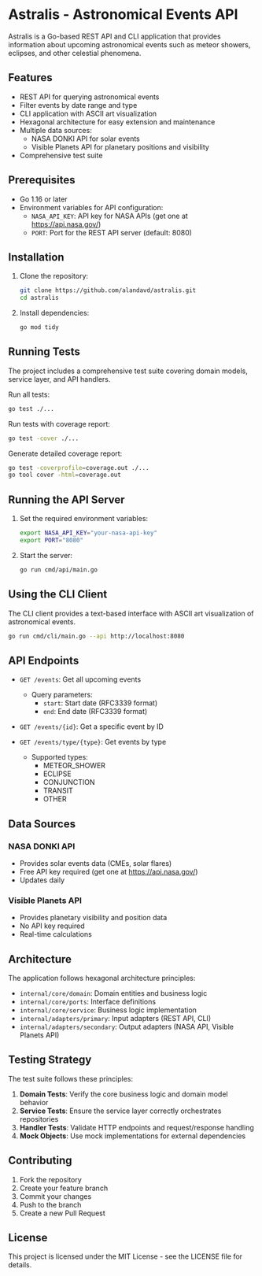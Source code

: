 # Astralis - Astronomical Events API

Astralis is a Go-based REST API and CLI application that provides information about upcoming astronomical events such as meteor showers, eclipses, and other celestial phenomena.

## Features

- REST API for querying astronomical events
- Filter events by date range and type
- CLI application with ASCII art visualization
- Hexagonal architecture for easy extension and maintenance
- Multiple data sources:
  - NASA DONKI API for solar events
  - Visible Planets API for planetary positions and visibility
- Comprehensive test suite

## Prerequisites

- Go 1.16 or later
- Environment variables for API configuration:
  - `NASA_API_KEY`: API key for NASA APIs (get one at https://api.nasa.gov/)
  - `PORT`: Port for the REST API server (default: 8080)

## Installation

1. Clone the repository:

   ```bash
   git clone https://github.com/alandavd/astralis.git
   cd astralis
   ```

2. Install dependencies:
   ```bash
   go mod tidy
   ```

## Running Tests

The project includes a comprehensive test suite covering domain models, service layer, and API handlers.

Run all tests:

```bash
go test ./...
```

Run tests with coverage report:

```bash
go test -cover ./...
```

Generate detailed coverage report:

```bash
go test -coverprofile=coverage.out ./...
go tool cover -html=coverage.out
```

## Running the API Server

1. Set the required environment variables:

   ```bash
   export NASA_API_KEY="your-nasa-api-key"
   export PORT="8080"
   ```

2. Start the server:
   ```bash
   go run cmd/api/main.go
   ```

## Using the CLI Client

The CLI client provides a text-based interface with ASCII art visualization of astronomical events.

```bash
go run cmd/cli/main.go --api http://localhost:8080
```

## API Endpoints

- `GET /events`: Get all upcoming events

  - Query parameters:
    - `start`: Start date (RFC3339 format)
    - `end`: End date (RFC3339 format)

- `GET /events/{id}`: Get a specific event by ID

- `GET /events/type/{type}`: Get events by type
  - Supported types:
    - METEOR_SHOWER
    - ECLIPSE
    - CONJUNCTION
    - TRANSIT
    - OTHER

## Data Sources

### NASA DONKI API

- Provides solar events data (CMEs, solar flares)
- Free API key required (get one at https://api.nasa.gov/)
- Updates daily

### Visible Planets API

- Provides planetary visibility and position data
- No API key required
- Real-time calculations

## Architecture

The application follows hexagonal architecture principles:

- `internal/core/domain`: Domain entities and business logic
- `internal/core/ports`: Interface definitions
- `internal/core/service`: Business logic implementation
- `internal/adapters/primary`: Input adapters (REST API, CLI)
- `internal/adapters/secondary`: Output adapters (NASA API, Visible Planets API)

## Testing Strategy

The test suite follows these principles:

1. **Domain Tests**: Verify the core business logic and domain model behavior
2. **Service Tests**: Ensure the service layer correctly orchestrates repositories
3. **Handler Tests**: Validate HTTP endpoints and request/response handling
4. **Mock Objects**: Use mock implementations for external dependencies

## Contributing

1. Fork the repository
2. Create your feature branch
3. Commit your changes
4. Push to the branch
5. Create a new Pull Request

## License

This project is licensed under the MIT License - see the LICENSE file for details.
